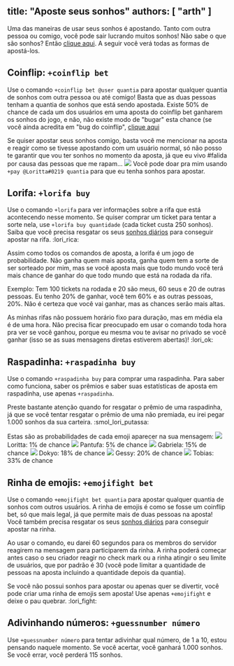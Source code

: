 title: "Aposte seus sonhos"
authors: [ "arth" ]
---
Uma das maneiras de usar seus sonhos é apostando. Tanto com outra pessoa ou comigo, você pode sair lucrando muitos sonhos! Não sabe o que são sonhos? Então [clique aqui](/extras/faq-loritta/sonhos). A seguir você verá todas as formas de apostá-los.

## Coinflip: `+coinflip bet`
Use o comando `+coinflip bet @user quantia` para apostar qualquer quantia de sonhos com outra pessoa ou até comigo! Basta que as duas pessoas tenham a quantia de sonhos que está sendo apostada. Existe 50% de chance de cada um dos usuários em uma aposta do coinflip bet ganharem os sonhos do jogo, e não, não existe modo de "bugar" esta chance (se você ainda acredita em "bug do coinflip", [clique aqui](/extras/faq-loritta/coinflip-bug)

Se quiser apostar seus sonhos comigo, basta você me mencionar na aposta e reagir como se tivesse apostando com um usuário normal, só não posso te garantir que vou ter sonhos no momento da aposta, já que eu vivo #falida por causa das pessoas que me rapam... <img src="https://cdn.discordapp.com/emojis/626942886251855872.png?v=1" class="inline-emoji"> Você pode doar pra mim usando `+pay @Loritta#0219 quantia` para que eu tenha sonhos para apostar.

## Lorifa: `+lorifa buy`
Use o comando `+lorifa` para ver informações sobre a rifa que está acontecendo nesse momento. Se quiser comprar um ticket para tentar a sorte nela, use `+lorifa buy quantidade` (cada ticket custa 250 sonhos). Saiba que você precisa resgatar os seus [sonhos diários](/daily) para conseguir apostar na rifa. :lori_rica:

Assim como todos os comandos de aposta, a lorifa é um jogo de probabilidade. Não ganha quem mais aposta, ganha quem tem a sorte de ser sorteado por mim, mas se você aposta mais que todo mundo você terá mais chance de ganhar do que todo mundo que está na rodada da rifa. 

Exemplo: Tem 100 tickets na rodada e 20 são meus, 60 seus e 20 de outras pessoas. Eu tenho 20% de ganhar, você tem 60% e as outras pessoas, 20%. Não é certeza que você vai ganhar, mas as chances serão mais altas.

As minhas rifas não possuem horário fixo para duração, mas em média ela é de uma hora. Não precisa ficar preocupado em usar o comando toda hora pra ver se você ganhou, porque eu mesma vou te avisar no privado se você ganhar (isso se as suas mensagens diretas estiverem abertas)! :lori_ok:

## Raspadinha: `+raspadinha buy`
Use o comando `+raspadinha buy` para comprar uma raspadinha. Para saber como funciona, saber os prêmios e saber suas estatísticas de aposta em raspadinha, use apenas `+raspadinha`. 

Preste bastante atenção quando for resgatar o prêmio de uma raspadinha, já que se você tentar resgatar o prêmio de uma não premiada, eu irei pegar 1.000 sonhos da sua carteira. :smol_lori_putassa: 

Estas são as probabilidades de cada emoji aparecer na sua mensagem:
<img src="https://cdn.discordapp.com/emojis/664849802961485894.webp" class="inline-emoji"> Loritta:  1% de chance
<img src="https://cdn.discordapp.com/emojis/664849802793713686.webp" class="inline-emoji"> Pantufa:  5% de chance
<img src="https://cdn.discordapp.com/emojis/664849802927800351.webp" class="inline-emoji"> Gabriela: 15% de chance
<img src="https://cdn.discordapp.com/emojis/664849803397562369.webp" class="inline-emoji"> Dokyo:    18% de chance
<img src="https://cdn.discordapp.com/emojis/792403932211183636.webp" class="inline-emoji"> Gessy:    20% de chance
<img src="https://cdn.discordapp.com/emojis/450476856303419432.webp" class="inline-emoji"> Tobias:   33% de chance

## Rinha de emojis: `+emojifight bet`
Use o comando `+emojifight bet quantia` para apostar qualquer quantia de sonhos com outros usuários. A rinha de emojis é como se fosse um coinflip bet, só que mais legal, já que permite mais de duas pessoas na aposta! Você também precisa resgatar os seus [sonhos diários](/daily) para conseguir apostar na rinha.

Ao usar o comando, eu darei 60 segundos para os membros do servidor reagirem na mensagem para participarem da rinha. A rinha poderá começar antes caso o seu criador reagir no check mark ou a rinha atingir o seu limite de usuários, que por padrão é 30 (você pode limitar a quantidade de pessoas na aposta incluindo a quantidade depois da quantia). 

Se você não possui sonhos para apostar ou apenas quer se divertir, você pode criar uma rinha de emojis sem aposta! Use apenas `+emojifight` e deixe o pau quebrar. :lori_fight:

## Adivinhando números: `+guessnumber número`
Use `+guessnumber número` para tentar adivinhar qual número, de 1 a 10, estou pensando naquele momento. Se você acertar, você ganhará 1.000 sonhos. Se você errar, você perderá 115 sonhos. 
